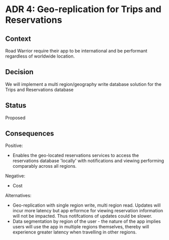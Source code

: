 # ADR 4: Geo-replication for Trips and Reservations 

## Context

Road Warrior require their app to be international and be performant regardless of worldwide location.

## Decision

We will implement a multi region/geography write database solution for the Trips and Reservations database 

## Status

Proposed

## Consequences

Positive:
- Enables the geo-located reservations services to access the reservations database 'locally' with notifications and viewing performing comparably across all regions.

Negative:
- Cost 

Alternatives:
- Geo-replication with single region write, multi region read. Updates will incur more latency but app erformce for viewing reservation information will not be impacted. Thus notifcations of updates could be slower.
- Data segmentation by region of the user - the nature of the app implies users will use the app in multiple regions themselves, thereby will experience greater latency when travelling in other regions.

